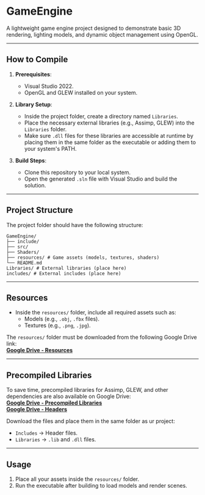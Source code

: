 # GameEngine

A lightweight game engine project designed to demonstrate basic 3D rendering, lighting models, and dynamic object management using OpenGL. 

---

## How to Compile

1. **Prerequisites**:
   - Visual Studio 2022.
   - OpenGL and GLEW installed on your system.

2. **Library Setup**:
   - Inside the project folder, create a directory named `Libraries`.
   - Place the necessary external libraries (e.g., Assimp, GLEW) into the `Libraries` folder.
   - Make sure `.dll` files for these libraries are accessible at runtime by placing them in the same folder as the executable or adding them to your system's PATH.

3. **Build Steps**:
   - Clone this repository to your local system.
   - Open the generated `.sln` file with Visual Studio and build the solution.


---

## Project Structure

The project folder should have the following structure:
```
GameEngine/ 
├── include/ 
├── src/ 
├── Shaders/ 
├── resources/ # Game assets (models, textures, shaders)
└── README.md
Libraries/ # External libraries (place here)
includes/ # External includes (place here)
```

---

## Resources

- Inside the `resources/` folder, include all required assets such as:
  - Models (e.g., `.obj`, `.fbx` files).
  - Textures (e.g., `.png`, `.jpg`).

The `resources/` folder must be downloaded from the following Google Drive link:  
**[Google Drive - Resources](https://drive.google.com/file/d/1ewfpnRrMTsbjA1n_gUqvkeduyYNK6PZ9/view?usp=drive_link)**

---

## Precompiled Libraries

To save time, precompiled libraries for Assimp, GLEW, and other dependencies are also available on Google Drive:  
**[Google Drive - Precompiled Libraries](https://drive.google.com/file/d/120xgPjFSBZ7XMlfCCpGCjXkmDU77hV6S/view?usp=drive_link)**  
**[Google Drive - Headers](https://drive.google.com/file/d/1q-EAnr3YN_mISr51N-gKVBYO7SqRKGLD/view?usp=drive_link)**

Download the files and place them in the same folder as ur project:
- `Includes` → Header files.
- `Libraries` → `.lib` and `.dll` files.

---

## Usage

1. Place all your assets inside the `resources/` folder.
2. Run the executable after building to load models and render scenes.